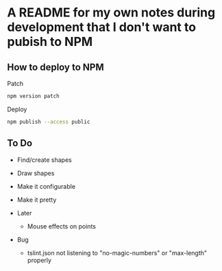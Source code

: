 # A README for my own notes during development that I don't want to pubish to NPM

## How to deploy to NPM

Patch

```sh
npm version patch
```

Deploy

```sh
npm publish --access public
```

## To Do

- Find/create shapes
- Draw shapes

- Make it configurable
- Make it pretty

- Later
  - Mouse effects on points

- Bug
  - tslint.json not listening to "no-magic-numbers" or "max-length" properly
